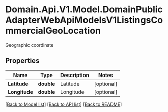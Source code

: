 # Domain.Api.V1.Model.DomainPublicAdapterWebApiModelsV1ListingsCommercialGeoLocation
Geographic coordinate
## Properties

Name | Type | Description | Notes
------------ | ------------- | ------------- | -------------
**Latitude** | **double** | Latitude | [optional] 
**Longitude** | **double** | Longitude | [optional] 

[[Back to Model list]](../README.md#documentation-for-models) [[Back to API list]](../README.md#documentation-for-api-endpoints) [[Back to README]](../README.md)

